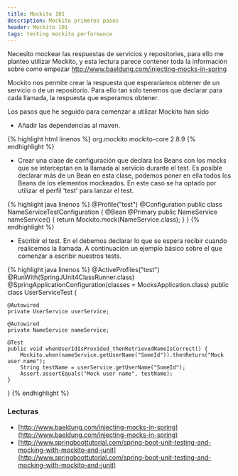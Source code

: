 ```yaml
---
title: Mockito 101
description: Mockito primeros pasos
header: Mockito 101
tags: testing mockito performance
---
```


Necesito mockear las respuestas de servicios y repositories, para ello me planteo utilizar Mockito, y esta lectura parece contener toda la información sobre como empezar http://www.baeldung.com/injecting-mocks-in-spring

Mockito nos permite crear la respuesta que esperaríamos obtener de un servicio o de un repositorio. Para ello tan solo tenemos que declarar para cada llamada, la respuesta
que esperamos obtener.

Los pasos que he seguido para comenzar a utilizar Mockito han sido

- Añadir las dependencias al maven.

{% highlight html linenos %}
<dependency>
    <groupId>org.mockito</groupId>
    <artifactId>mockito-core</artifactId>
    <version>2.8.9</version>
</dependency>
{% endhighlight %}

- Crear una clase de configuración que declara los Beans con los mocks que se interceptan en la llamada al servicio durante el test. Es posible declarar más de un Bean en 
esta clase, podemos poner en ella todos los Beans de los elementos mockeados. En este caso se ha optado por utilizar el perfil  'test' para lanzar el test.

{% highlight java linenos %}
@Profile("test")
@Configuration
public class NameServiceTestConfiguration {
    @Bean
    @Primary
    public NameService nameService() {
        return Mockito.mock(NameService.class);
    }
}
{% endhighlight %}

- Escribir el test. En el debemos declarar lo que se espera recibir cuando realicemos la llamada. A continuación un ejemplo básico sobre el que comenzar a escribir nuestros tests.

{% highlight java linenos %}
@ActiveProfiles("test")
@RunWith(SpringJUnit4ClassRunner.class)
@SpringApplicationConfiguration(classes = MocksApplication.class)
public class UserServiceTest {
 
    @Autowired
    private UserService userService;
 
    @Autowired
    private NameService nameService;
 
    @Test
    public void whenUserIdIsProvided_thenRetrievedNameIsCorrect() {
        Mockito.when(nameService.getUserName("SomeId")).thenReturn("Mock user name");
        String testName = userService.getUserName("SomeId");
        Assert.assertEquals("Mock user name", testName);
    }
}
{% endhighlight %}

### Lecturas

- [http://www.baeldung.com/injecting-mocks-in-spring](http://www.baeldung.com/injecting-mocks-in-spring)
- [http://www.springboottutorial.com/spring-boot-unit-testing-and-mocking-with-mockito-and-junit](http://www.springboottutorial.com/spring-boot-unit-testing-and-mocking-with-mockito-and-junit)
